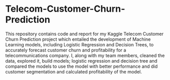 # Telecom-Customer-Churn-Prediction
This repository contains code and report for my Kaggle Telecom Customer Churn Prediction project which entailed the development of Machine Learning models, including Logistic Regression and Decision Trees, to accurately forecast customer churn and profitability for a telecommunications company.
I, along with my team members, cleaned the data, explored it, build models; logistic regression and decision tree and compared the models to use the model with better performance and did customer segmentation and calculated profitability of the model.
